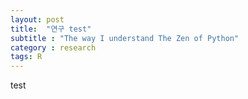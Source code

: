 ```yaml
---
layout: post
title:  "연구 test"
subtitle : "The way I understand The Zen of Python"
category : research
tags: R
---
```


test


